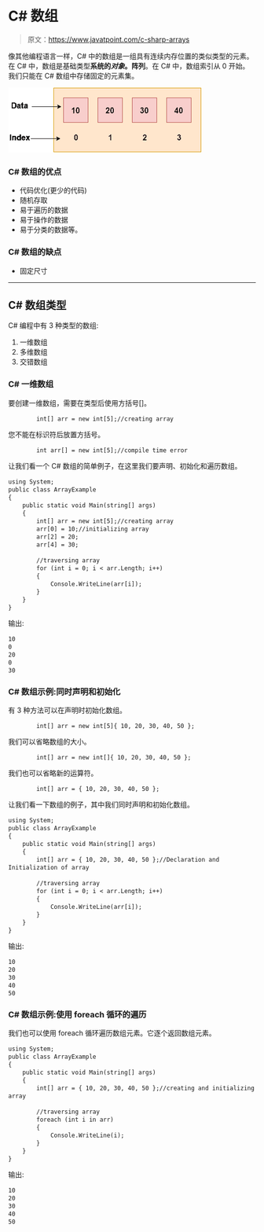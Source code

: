 # C# 数组

> 原文：<https://www.javatpoint.com/c-sharp-arrays>

像其他编程语言一样，C# 中的数组是一组具有连续内存位置的类似类型的元素。在 C# 中，数组是基础类型**系统的*对象*。阵列**。在 C# 中，数组索引从 0 开始。我们只能在 C# 数组中存储固定的元素集。

![C# array](img/cca609abba73bdaa26a3bf9a7a19727e.png)

### C# 数组的优点

*   代码优化(更少的代码)
*   随机存取
*   易于遍历的数据
*   易于操作的数据
*   易于分类的数据等。

### C# 数组的缺点

*   固定尺寸

* * *

## C# 数组类型

C# 编程中有 3 种类型的数组:

1.  一维数组
2.  多维数组
3.  交错数组

### C# 一维数组

要创建一维数组，需要在类型后使用方括号[]。

```
        int[] arr = new int[5];//creating array

```

您不能在标识符后放置方括号。

```
        int arr[] = new int[5];//compile time error

```

让我们看一个 C# 数组的简单例子，在这里我们要声明、初始化和遍历数组。

```
using System;
public class ArrayExample
{
    public static void Main(string[] args)
    {
        int[] arr = new int[5];//creating array
        arr[0] = 10;//initializing array
        arr[2] = 20;
        arr[4] = 30;

        //traversing array
        for (int i = 0; i < arr.Length; i++)
        {
            Console.WriteLine(arr[i]);
        }
    }
}

```

输出:

```
10
0
20
0
30

```

### C# 数组示例:同时声明和初始化

有 3 种方法可以在声明时初始化数组。

```
        int[] arr = new int[5]{ 10, 20, 30, 40, 50 };

```

我们可以省略数组的大小。

```
        int[] arr = new int[]{ 10, 20, 30, 40, 50 };

```

我们也可以省略新的运算符。

```
        int[] arr = { 10, 20, 30, 40, 50 };

```

让我们看一下数组的例子，其中我们同时声明和初始化数组。

```
using System;
public class ArrayExample
{
    public static void Main(string[] args)
    {
        int[] arr = { 10, 20, 30, 40, 50 };//Declaration and Initialization of array

        //traversing array
        for (int i = 0; i < arr.Length; i++)
        {
            Console.WriteLine(arr[i]);
        }
    }
}

```

输出:

```
10
20
30
40
50

```

### C# 数组示例:使用 foreach 循环的遍历

我们也可以使用 foreach 循环遍历数组元素。它逐个返回数组元素。

```
using System;
public class ArrayExample
{
    public static void Main(string[] args)
    {
        int[] arr = { 10, 20, 30, 40, 50 };//creating and initializing array

        //traversing array
        foreach (int i in arr)
        {
            Console.WriteLine(i);
        }
    }
}

```

输出:

```
10
20
30
40
50

```